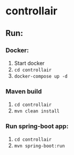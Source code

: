 # controllair

## Run:

### Docker:
1. Start docker
2. `cd controllair`
3. `docker-compose up -d`

### Maven build
1. `cd controllair`
2. `mvn clean install`

### Run spring-boot app:
1. `cd controllair`
2. `mvn spring-boot:run`